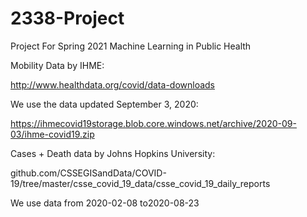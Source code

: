 # 2338-Project
Project For Spring 2021 Machine Learning in Public Health

Mobility Data by IHME:

http://www.healthdata.org/covid/data-downloads

We use the data updated September 3, 2020:

https://ihmecovid19storage.blob.core.windows.net/archive/2020-09-03/ihme-covid19.zip

Cases + Death data by Johns Hopkins University:

github.com/CSSEGISandData/COVID-19/tree/master/csse_covid_19_data/csse_covid_19_daily_reports

We use data from 2020-02-08 to2020-08-23
